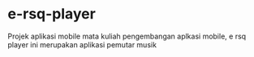 # e-rsq-player
Projek aplikasi mobile mata kuliah pengembangan aplkasi mobile,  e rsq player ini merupakan aplikasi pemutar musik
